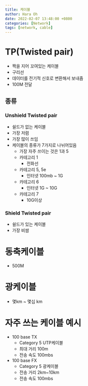 ```yaml
---
title: 케이블
author: Hara Oh
date: 2022-02-07 13:48:00 +0800
categories: [Network]
tags: [network, cable]
---
```

  
# TP(Twisted pair)
- 짝을 지어 꼬여있는 케이블
- 구리선
- 데이터를 전기적 신호로 변환해서 보내줌
- 100M 전달
## 종류
### Unshield Twisted pair
- 쉴드가 없는 케이블
- 가장 저렴
- 가장 많이 쓰임
- 케이블의 종류가 7가지로 나뉘어있음
    - 가장 자주 쓰이는 것은 1과 5
    - 카테고리 1
        - 전화선
    - 카테고리 5, 5e
        - 인터넷 100mb ~ 1G
    - 카테고리 6
        - 인터넷 1G ~ 10G
    - 카테고리 7
        - 10G이상
### Shield Twisted pair
- 쉴드가 있는 케이블
- 가장 비쌈
# 동축케이블
- 500M
# 광케이블
- 몇km ~ 몇십 km
# 자주 쓰는 케이블 예시
- 100 base TX
    - Category 5 UTP케이블
    - 최대 거리 100m
    - 전송 속도 100mbs
- 100 base FX
    - Category 5 광케이블
    - 전송 거리 2km~10km
    - 전송 속도 100mbs